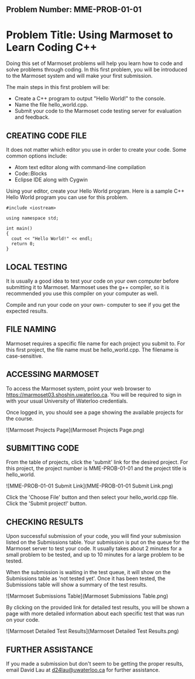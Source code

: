 Problem Number: MME-PROB-01-01
------------------------------

Problem Title: Using Marmoset to Learn Coding C++
=================================================

Doing this set of Marmoset problems will help you learn how to code and solve problems through coding. In this first problem, you will be introduced to the Marmoset system and will make your first submission.

The main steps in this first problem will be:
* Create a C++ program to output "Hello World!" to the console.
* Name the file hello_world.cpp.
* Submit your code to the Marmoset code testing server for evaluation and feedback.

## CREATING CODE FILE

It does not matter which editor you use in order to create your code. Some common options include:

* Atom text editor along with command-line compilation
* Code::Blocks
* Eclipse IDE along with Cygwin

Using your editor, create your Hello World program. Here is a sample C++ Hello World program you can use for this problem.

```
#include <iostream>

using namespace std;

int main()
{
  cout << "Hello World!" << endl;
  return 0;
}
```

## LOCAL TESTING

It is usually a good idea to test your code on your own computer before submitting it to Marmoset. Marmoset uses the g++ compiler, so it is recommended you use this compiler on your computer as well.

Compile and run your code on your own- computer to see if you get the expected results.

## FILE NAMING

Marmoset requires a specific file name for each project you submit to. For this first project, the file name must be hello_world.cpp. The filename is case-sensitive.

## ACCESSING MARMOSET

To access the Marmoset system, point your web browser to https://marmoset03.shoshin.uwaterloo.ca. You will be required to sign in with your usual University of Waterloo credentials.

Once logged in, you should see a page showing the available projects for the course.

![Marmoset Projects Page](Marmoset Projects Page.png)

## SUBMITTING CODE

From the table of projects, click the 'submit' link for the desired project. For this project, the project number is MME-PROB-01-01 and the project title is hello_world.

![MME-PROB-01-01 Submit Link](MME-PROB-01-01 Submit Link.png)

Click the 'Choose File' button and then select your hello_world.cpp file. Click the 'Submit project!' button.

## CHECKING RESULTS

Upon successful submission of your code, you will find your submission listed on the Submissions table. Your submission is put on the queue for the Marmoset server to test your code. It usually takes about 2 minutes for a small problem to be tested, and up to 10 minutes for a large problem to be tested.

When the submission is waiting in the test queue, it will show on the Submissions table as 'not tested yet'. Once it has been tested, the Submissions table will show a summary of the test results.

![Marmoset Submissions Table](Marmoset Submissions Table.png)

By clicking on the provided link for detailed test results, you will be shown a page with more detailed information about each specific test that was run on your code.

![Marmoset Detailed Test Results](Marmoset Detailed Test Results.png)

## FURTHER ASSISTANCE

If you made a submission but don't seem to be getting the proper results, email David Lau at d24lau@uwaterloo.ca for further assistance.
